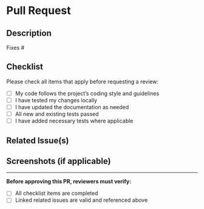 # Pull Request

## Description

<!-- Please include a summary of the change and which issue is fixed. Also include relevant motivation and context. List any dependencies that are required for this change. -->

Fixes #

## Checklist

Please check all items that apply before requesting a review:

- [ ] My code follows the project’s coding style and guidelines
- [ ] I have tested my changes locally
- [ ] I have updated the documentation as needed
- [ ] All new and existing tests passed
- [ ] I have added necessary tests where applicable

## Related Issue(s)

<!-- List all issues this PR closes or is related to. Example: Closes #123, Related to #456 -->

## Screenshots (if applicable)

<!-- If your change affects the UI, please include screenshots here. Otherwise, you can remove this section. -->

---

**Before approving this PR, reviewers must verify:**
- [ ] All checklist items are completed
- [ ] Linked related issues are valid and referenced above

